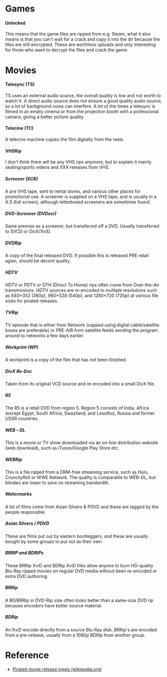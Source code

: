 # Games

#### Unlocked

This means that the game files are ripped from e.g. Steam, what it also means is that you can't wait for a crack and copy it into the dir because the files are still encrypted. These are worthless uploads and only interesting for those who want to decrypt the files and crack the game.


# Movies

#### Telesync (TS)

TS uses an external audio source, the overall quality is low and not worth to watch it. A  direct audio source does not ensure a good quality audio source, as a  lot of background noise can interfere. A lot of the times a telesync is  filmed in an empty cinema or from the projection booth with a  professional camera, giving a better picture quality. 


#### Telecine (TC)

A telecine machine copies the film digitally from the reels.

#### VHSRip

I don't think there will be any VHS rips anymore, but to explain it mainly skating/sports videos and XXX releases from VHS.


##### Screener (SCR)

A pre VHS tape, sent to rental stores, and various  other places for promotional use. A screener is supplied on a VHS tape,  and is usually in a 4:3 (full screen), although letterboxed screeners are sometimes found. 


##### DVD-Screener (DVDscr)

Same premise as a screener, but transferred off a DVD. Usually transferred to SVCD or DivX/XviD.


##### DVDRip

A copy of the final released DVD. If possible this is released PRE retail again, should be decent quality.

##### HDTV

HDTV or PDTV or DTH (Direct To Home) rips often come from Over-the-Air transmissions. HDTV sources are re-encoded to multiple resolutions such as 640×352 (360p), 960×528 (540p), and 1280×720 (720p)  at various file sizes for pirated releases. 

##### TVRip

TV episode that is either from Network (capped using digital cable/satellite boxes are preferable) or PRE-AIR from satellite feeds sending the program around to networks a few days earlier. 


##### Workprint (WP)

A workprint is a copy of the film that has not been finished.

##### DivX Re-Enc

Taken from its original VCD source and re-encoded into a small DivX file.


##### R5

The R5 is a retail DVD from region 5. Region 5 consists of India, Africa (except Egypt, South Africa, Swaziland, and Lesotho), Russia and former USSR countries. 


##### WEB – DL

This is a movie or TV show downloaded via an on-line distribution website (web download), such as iTunes/Google Play Store etc.


##### WEBRip

This is a file ripped from a DRM-free streaming service, such as Hulu, CrunchyRoll or WWE Network. The quality is comparable to WEB-DL, but bitrates are lower to save on streaming bandwidth.


##### Watermarks

A lot of films come from Asian Silvers & PDVD and these are tagged by the people responsible. 


##### Asian Silvers / PDVD

These are films put out by eastern bootleggers, and these are usually  bought by some groups to put out as their own.


##### BRRIP and BDRIPs

These BRRip XviD and BDRip XviD files allow anyone to burn HD-quality  Blu-Ray ripped movies on regular DVD media without been re-encoded or extra DVD authoring.


##### BRRip

A BD/BRRip in DVD-Rip size often looks better than a same-size DVD rip because encoders have better source material.


##### BDRip

An XviD encode directly from a source Blu-Ray disk. BRRip's are encoded from a pre-release, usually from a 1080p BDRip from another group.


# Reference
- [Pirated movie release types (wikipedia.org)](https://en.wikipedia.org/wiki/Pirated_movie_release_types)
